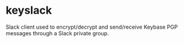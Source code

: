 # keyslack
Slack client used to encrypt/decrypt and send/receive Keybase PGP messages through a Slack private group.
